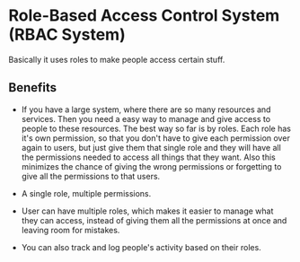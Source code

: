 # Role-Based Access Control System (RBAC System)

Basically it uses roles to make people access certain stuff.

## Benefits

- If you have a large system, where there are so many resources and services. 
Then you need a easy way to manage and give access to people to these resources.
The best way so far is by roles. Each role has it's own permission, so that you 
don't have to give each permission over again to users, but just give them that single 
role and they will have all the permissions needed to access all things that they want.
Also this minimizes the chance of giving the wrong permissions or forgetting to give all
the permissions to that users.

- A single role, multiple permissions.

- User can have multiple roles, which makes it easier to manage what they can access, instead of giving them all the permissions at once and leaving room for mistakes.

- You can also track and log people's activity based on their roles.

